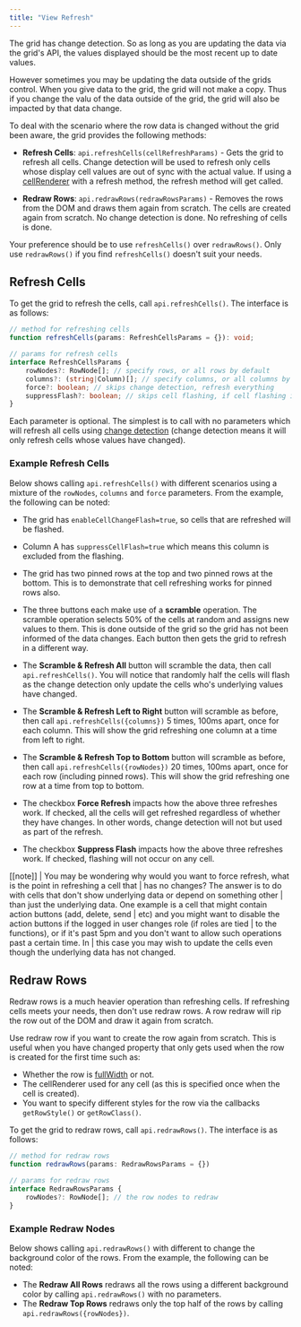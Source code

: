 ```yaml
---
title: "View Refresh"
---
```


The grid has change detection. So as long as you are updating the data via the grid's API, the values displayed should be the most recent up to date values.

However sometimes you may be updating the data outside of the grids control. When you give data to the grid, the grid will not make a copy. Thus if you change the valu of the data outside of the grid, the grid will also be impacted by that data change.

To deal with the scenario where the row data is changed without the grid been aware, the grid provides the following methods:


- **Refresh Cells**: `api.refreshCells(cellRefreshParams)` - Gets the grid to refresh all cells. Change detection will be used to refresh only cells whose display cell values are out of sync with the actual value. If using a [cellRenderer](/component-cell-renderer/) with a refresh method, the refresh method will get called.

- **Redraw Rows**: `api.redrawRows(redrawRowsParams)` - Removes the rows from the DOM and draws them again from scratch. The cells are created again from scratch. No change detection is done. No refreshing of cells is done.

Your preference should be to use `refreshCells()` over `redrawRows()`. Only use `redrawRows()` if you find `refreshCells()` doesn't suit your needs.

## Refresh Cells

To get the grid to refresh the cells, call `api.refreshCells()`. The interface is as follows:

```ts
// method for refreshing cells
function refreshCells(params: RefreshCellsParams = {}): void;

// params for refresh cells
interface RefreshCellsParams {
    rowNodes?: RowNode[]; // specify rows, or all rows by default
    columns?: (string|Column)[]; // specify columns, or all columns by default
    force?: boolean; // skips change detection, refresh everything
    suppressFlash?: boolean; // skips cell flashing, if cell flashing is enabled
}
```


Each parameter is optional. The simplest is to call with no parameters which will refresh all cells using [change detection](/change-detection/) (change detection means it will only refresh cells whose values have changed).

### Example Refresh Cells

Below shows calling `api.refreshCells()` with different scenarios using a mixture of the `rowNodes`, `columns` and `force` parameters. From the example, the following can be noted:

- The grid has `enableCellChangeFlash=true`, so cells that are refreshed will be flashed.

- Column A has `suppressCellFlash=true` which means this column is excluded from the flashing.

- The grid has two pinned rows at the top and two pinned rows at the bottom. This is to demonstrate that cell refreshing works for pinned rows also.

- The three buttons each make use of a **scramble** operation. The scramble operation selects 50% of the cells at random and assigns new values to them. This is done outside of the grid so the grid has not been informed of the data changes. Each button then gets the grid to refresh in a different way.

- The **Scramble & Refresh All** button will scramble the data, then call `api.refreshCells()`. You will notice that randomly half the cells will flash as the change detection only update the cells who's underlying values have changed.

- The **Scramble & Refresh Left to Right** button will scramble as before, then call `api.refreshCells({columns})` 5 times, 100ms apart, once for each column. This will show the grid refreshing one column at a time from left to right.

- The **Scramble & Refresh Top to Bottom** button will scramble as before, then call `api.refreshCells({rowNodes})` 20 times, 100ms apart, once for each row (including pinned rows). This will show the grid refreshing one row at a time from top to bottom.

- The checkbox **Force Refresh** impacts how the above three refreshes work. If checked, all the cells will get refreshed regardless of whether they have changes. In other words, change detection will not but used as part of the refresh.

- The checkbox **Suppress Flash** impacts how the above three refreshes work. If checked, flashing will not occur on any cell.

<grid-example title='Refresh Cells' name='refresh-cells' type='generated'></grid-example>

[[note]]
| You may be wondering why would you want to force refresh, what is the point in refreshing a cell that
| has no changes? The answer is to do with cells that don't show underlying data or depend on something other
| than just the underlying data. One example is a cell that might contain action buttons (add, delete, send
| etc) and you might want to disable the action buttons if the logged in user changes role (if roles are tied
| to the functions), or if it's past 5pm and you don't want to allow such operations past a certain time. In
| this case you may wish to update the cells even though the underlying data has not changed.

## Redraw Rows

Redraw rows is a much heavier operation than refreshing cells. If refreshing cells meets your needs, then don't use redraw rows. A row redraw will rip the row out of the DOM and draw it again from scratch.

Use redraw row if you want to create the row again from scratch. This is useful when you have changed property that only gets used when the row is created for the first time such as:


- Whether the row is [fullWidth](/full-width-rows/) or not.
- The cellRenderer used for any cell (as this is specified once when the cell is created).
- You want to specify different styles for the row via the callbacks `getRowStyle()` or `getRowClass()`.

To get the grid to redraw rows, call `api.redrawRows()`. The interface is as follows:

```ts
// method for redraw rows
function redrawRows(params: RedrawRowsParams = {})

// params for redraw rows
interface RedrawRowsParams {
    rowNodes?: RowNode[]; // the row nodes to redraw
}
```

### Example Redraw Nodes

Below shows calling `api.redrawRows()` with different to change the background color of the rows. From the example, the following can be noted:

- The **Redraw All Rows** redraws all the rows using a different background color by calling `api.redrawRows()` with no parameters.
- The **Redraw Top Rows** redraws only the top half of the rows by calling `api.redrawRows({rowNodes})`.

<grid-example title='Redraw Rows' name='redraw-rows' type='generated' options='{ "exampleHeight": 615 }'></grid-example>
